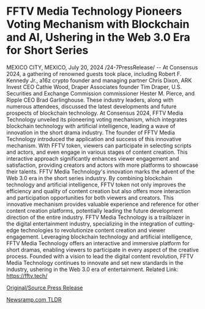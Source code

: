 # FFTV Media Technology Pioneers Voting Mechanism with Blockchain and AI, Ushering in the Web 3.0 Era for Short Series

MEXICO CITY, MEXICO, July 20, 2024 /24-7PressRelease/ -- At Consensus 2024, a gathering of renowned guests took place, including Robert F. Kennedy Jr., a16z crypto founder and managing partner Chris Dixon, ARK Invest CEO Cathie Wood, Draper Associates founder Tim Draper, U.S. Securities and Exchange Commission commissioner Hester M. Pierce, and Ripple CEO Brad Garlinghouse. These industry leaders, along with numerous attendees, discussed the latest developments and future prospects of blockchain technology.  At Consensus 2024, FFTV Media Technology unveiled its pioneering voting mechanism, which integrates blockchain technology with artificial intelligence, leading a wave of innovation in the short drama industry. The founder of FFTV Media Technology introduced the application and success of this innovative mechanism.  With FFTV token, viewers can participate in selecting scripts and actors, and even engage in various stages of content creation. This interactive approach significantly enhances viewer engagement and satisfaction, providing creators and actors with more platforms to showcase their talents.  FFTV Media Technology's innovation marks the advent of the Web 3.0 era in the short series industry. By combining blockchain technology and artificial intelligence, FFTV token not only improves the efficiency and quality of content creation but also offers more interaction and participation opportunities for both viewers and creators.  This innovative mechanism provides valuable experience and reference for other content creation platforms, potentially leading the future development direction of the entire industry.  FFTV Media Technology is a trailblazer in the digital entertainment industry, specializing in the integration of cutting-edge technologies to revolutionize content creation and viewer engagement. Leveraging blockchain technology and artificial intelligence, FFTV Media Technology offers an interactive and immersive platform for short dramas, enabling viewers to participate in every aspect of the creative process. Founded with a vision to lead the digital content revolution, FFTV Media Technology continues to innovate and set new standards in the industry, ushering in the Web 3.0 era of entertainment.  Related Link: https://fftv.tech/ 

[Original/Source Press Release](https://www.24-7pressrelease.com/press-release/512683/fftv-media-technology-pioneers-voting-mechanism-with-blockchain-and-ai-ushering-in-the-web-30-era-for-short-series) 

[Newsramp.com TLDR](https://newsramp.com/None) 